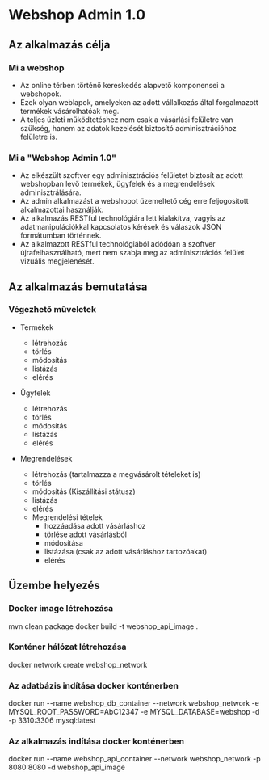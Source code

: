 # Webshop Admin 1.0


## Az alkalmazás célja
### Mi a webshop
- Az online térben történő kereskedés alapvető komponensei a webshopok.
- Ezek olyan weblapok, amelyeken az adott vállalkozás által forgalmazott termékek vásárolhatóak meg.
- A teljes üzleti működtetéshez nem csak a vásárlási felületre van szükség, hanem az adatok kezelését biztosító adminisztrációhoz felületre is.

### Mi a "Webshop Admin 1.0"
- Az elkészült szoftver egy adminisztrációs felületet biztosít az adott webshopban levő
  termékek, ügyfelek és a megrendelések adminisztrálására.
- Az admin alkalmazást a webshopot üzemeltető cég erre feljogosított alkalmazottai használják.
- Az alkalmazás RESTful technológiára lett kialakítva, vagyis az adatmanipulációkkal kapcsolatos kérések és válaszok JSON formátumban történnek.
- Az alkalmazott RESTful technológiából adódóan a szoftver újrafelhasználható, mert nem szabja meg az adminisztrációs felület vizuális megjelenését.

## Az alkalmazás bemutatása
### Végezhető műveletek
- Termékek
	- létrehozás
	- törlés
	- módosítás
	- listázás
	- elérés

- Ügyfelek
	- létrehozás
	- törlés
	- módosítás
	- listázás
	- elérés

- Megrendelések
	- létrehozás (tartalmazza a megvásárolt tételeket is)
	- törlés
	- módosítás (Kiszállítási státusz)
	- listázás
	- elérés
	- Megrendelési tételek
		- hozzáadása adott vásárláshoz
		- törlése adott vásárlásból
		- módosítása
		- listázása (csak az adott vásárláshoz tartozóakat)
		- elérés

## Üzembe helyezés
### Docker image létrehozása
mvn clean package
docker build -t webshop_api_image .

### Konténer hálózat létrehozása
docker network create webshop_network

### Az adatbázis indítása docker konténerben
docker run --name webshop_db_container --network webshop_network -e MYSQL_ROOT_PASSWORD=AbC12347 -e MYSQL_DATABASE=webshop -d -p 3310:3306 mysql:latest

### Az alkalmazás indítása docker konténerben
docker run --name webshop_api_container --network webshop_network -p 8080:8080 -d webshop_api_image
	
   
   
